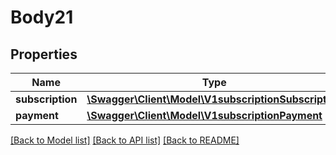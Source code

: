 # Body21

## Properties
Name | Type | Description | Notes
------------ | ------------- | ------------- | -------------
**subscription** | [**\Swagger\Client\Model\V1subscriptionSubscription**](V1subscriptionSubscription.md) |  | 
**payment** | [**\Swagger\Client\Model\V1subscriptionPayment**](V1subscriptionPayment.md) |  | 

[[Back to Model list]](../../README.md#documentation-for-models) [[Back to API list]](../../README.md#documentation-for-api-endpoints) [[Back to README]](../../README.md)

